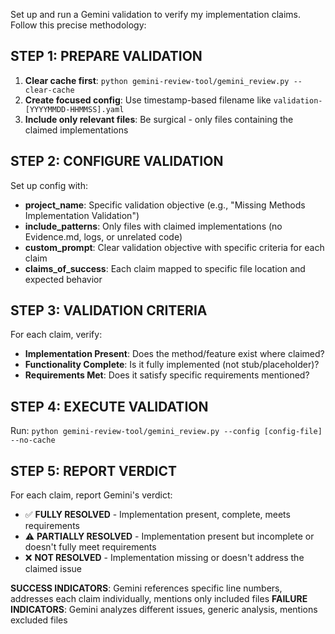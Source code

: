 Set up and run a Gemini validation to verify my implementation claims. Follow this precise methodology:

## STEP 1: PREPARE VALIDATION
1. **Clear cache first**: `python gemini-review-tool/gemini_review.py --clear-cache`
2. **Create focused config**: Use timestamp-based filename like `validation-[YYYYMMDD-HHMMSS].yaml`
3. **Include only relevant files**: Be surgical - only files containing the claimed implementations

## STEP 2: CONFIGURE VALIDATION 
Set up config with:
- **project_name**: Specific validation objective (e.g., "Missing Methods Implementation Validation")
- **include_patterns**: Only files with claimed implementations (no Evidence.md, logs, or unrelated code)
- **custom_prompt**: Clear validation objective with specific criteria for each claim
- **claims_of_success**: Each claim mapped to specific file location and expected behavior

## STEP 3: VALIDATION CRITERIA
For each claim, verify:
- **Implementation Present**: Does the method/feature exist where claimed?
- **Functionality Complete**: Is it fully implemented (not stub/placeholder)?
- **Requirements Met**: Does it satisfy specific requirements mentioned?

## STEP 4: EXECUTE VALIDATION
Run: `python gemini-review-tool/gemini_review.py --config [config-file] --no-cache`

## STEP 5: REPORT VERDICT
For each claim, report Gemini's verdict:
- ✅ **FULLY RESOLVED** - Implementation present, complete, meets requirements
- ⚠️ **PARTIALLY RESOLVED** - Implementation present but incomplete or doesn't fully meet requirements  
- ❌ **NOT RESOLVED** - Implementation missing or doesn't address the claimed issue

**SUCCESS INDICATORS**: Gemini references specific line numbers, addresses each claim individually, mentions only included files
**FAILURE INDICATORS**: Gemini analyzes different issues, generic analysis, mentions excluded files